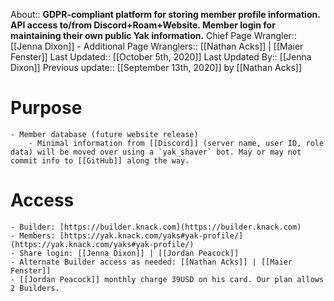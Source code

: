 About:: __GDPR-compliant platform for storing member profile information. 
API access to/from Discord+Roam+Website. 
Member login for maintaining their own public Yak information.__
Chief Page Wrangler:: [[Jenna Dixon]]
    - Additional Page Wranglers:: [[Nathan Acks]] | [[Maier Fenster]] 
Last Updated:: [[October 5th, 2020]]
Last Updated By:: [[Jenna Dixon]]
Previous update:: [[September 13th, 2020]] by [[Nathan Acks]]
# Purpose
    - Member database (future website release)
        - Minimal information from [[Discord]] (server name, user ID, role data) will be moved over using a `yak_shaver` bot. May or may not commit info to [[GitHub]] along the way.
# Access
    - Builder: [https://builder.knack.com](https://builder.knack.com)
    - Members: [https://yak.knack.com/yaks#yak-profile/](https://yak.knack.com/yaks#yak-profile/)
    - Share login: [[Jenna Dixon]] | [[Jordan Peacock]] 
    - Alternate Builder access as needed: [[Nathan Acks]] | [[Maier Fenster]] 
    - [[Jordan Peacock]] monthly charge 39USD on his card. Our plan allows 2 Builders.
